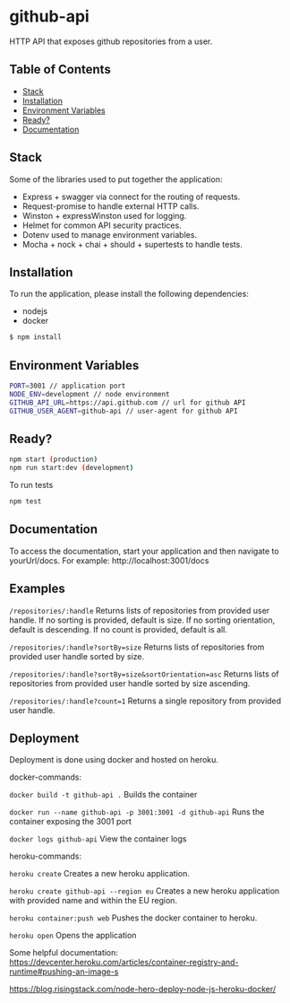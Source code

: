 # github-api

HTTP API that exposes github repositories from a user.

## Table of Contents
- [Stack](#stack)
- [Installation](#installation)
- [Environment Variables](#environment-variables)
- [Ready?](#ready?)
- [Documentation](#documentation)

## Stack
Some of the libraries used to put together the application:
- Express + swagger via connect for the routing of requests.
- Request-promise to handle external HTTP calls.
- Winston + expressWinston used for logging.
- Helmet for common API security practices.
- Dotenv used to manage environment variables.
- Mocha + nock + chai + should + supertests to handle tests.

## Installation
To run the application, please install the following dependencies:
- nodejs
- docker

```bash
$ npm install
```

## Environment Variables
```bash
PORT=3001 // application port
NODE_ENV=development // node environment
GITHUB_API_URL=https://api.github.com // url for github API
GITHUB_USER_AGENT=github-api // user-agent for github API
```

## Ready?
```bash
npm start (production)
npm run start:dev (development)
```

To run tests
```bash
npm test
```

## Documentation
To access the documentation, start your application and then navigate to yourUrl/docs.
For example: http://localhost:3001/docs

## Examples
`/repositories/:handle`
Returns lists of repositories from provided user handle.
If no sorting is provided, default is size.
If no sorting orientation, default is descending.
If no count is provided, default is all.

`/repositories/:handle?sortBy=size`
Returns lists of repositories from provided user handle sorted by size.

`/repositories/:handle?sortBy=size&sortOrientation=asc`
Returns lists of repositories from provided user handle sorted by size ascending.

`/repositories/:handle?count=1`
Returns a single repository from provided user handle.

## Deployment
Deployment is done using docker and hosted on heroku.

docker-commands:

`docker build -t github-api .`
Builds the container

`docker run --name github-api -p 3001:3001 -d github-api`
Runs the container exposing the 3001 port

`docker logs github-api`
View the container logs

heroku-commands:

`heroku create`
Creates a new heroku application.

`heroku create github-api --region eu`
Creates a new heroku application with provided name and within the EU region.

`heroku container:push web`
Pushes the docker container to heroku.

`heroku open`
Opens the application

Some helpful documentation:
https://devcenter.heroku.com/articles/container-registry-and-runtime#pushing-an-image-s

https://blog.risingstack.com/node-hero-deploy-node-js-heroku-docker/